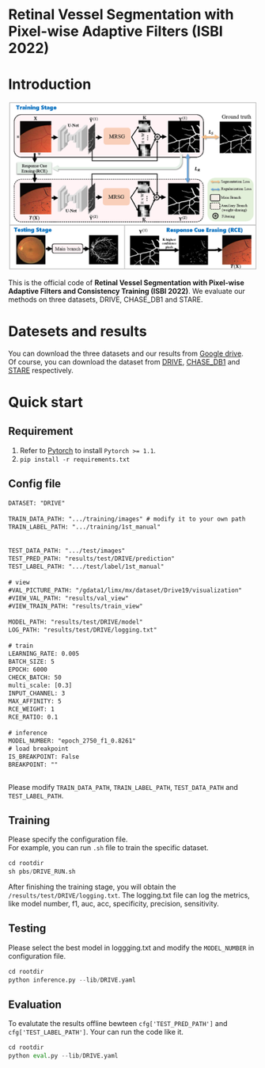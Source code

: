 # Retinal Vessel Segmentation with Pixel-wise Adaptive Filters (ISBI 2022)

# Introduction
![image](https://github.com/Limingxing00/Retinal-Vessel-Segmentation-ISBI2022/blob/main/figure/framework.png)  

This is the official code of **Retinal Vessel Segmentation with Pixel-wise Adaptive Filters and Consistency Training  (ISBI 2022)**. We evaluate our methods on three datasets, DRIVE, CHASE_DB1 and STARE.

# Datesets and results
You can download the three datasets and our results from [Google drive](https://drive.google.com/drive/folders/1OJBy8uNSg-agk6Rz_xV9fTZGb_KC0j_V?usp=sharing).  
Of course, you can download the dataset from [DRIVE](http://www.isi.uu.nl/Research/Databases/DRIVE/), [CHASE_DB1](https://blogs.kingston.ac.uk/retinal/chasedb1/) and [STARE](http://cecas.clemson.edu/~ahoover/stare/) respectively.

# Quick start
## Requirement
1. Refer to [Pytorch](https://pytorch.org/get-started/previous-versions/) to install `Pytorch >= 1.1`.
2. `pip install -r requirements.txt`


## Config file

```
DATASET: "DRIVE"

TRAIN_DATA_PATH: ".../training/images" # modify it to your own path
TRAIN_LABEL_PATH: ".../training/1st_manual"


TEST_DATA_PATH: ".../test/images"
TEST_PRED_PATH: "results/test/DRIVE/prediction"
TEST_LABEL_PATH: ".../test/label/1st_manual"

# view
#VAL_PICTURE_PATH: "/gdata1/limx/mx/dataset/Drive19/visualization"
#VIEW_VAL_PATH: "results/val_view"
#VIEW_TRAIN_PATH: "results/train_view"

MODEL_PATH: "results/test/DRIVE/model"
LOG_PATH: "results/test/DRIVE/logging.txt"

# train
LEARNING_RATE: 0.005
BATCH_SIZE: 5
EPOCH: 6000
CHECK_BATCH: 50
multi_scale: [0.3]
INPUT_CHANNEL: 3
MAX_AFFINITY: 5
RCE_WEIGHT: 1
RCE_RATIO: 0.1

# inference
MODEL_NUMBER: "epoch_2750_f1_0.8261"
# load breakpoint
IS_BREAKPOINT: False
BREAKPOINT: ""


```

Please modify ```TRAIN_DATA_PATH```, ```TRAIN_LABEL_PATH```, ```TEST_DATA_PATH``` and ```TEST_LABEL_PATH```.  

## Training
Please specify the configuration file.  
For example, you can run ```.sh``` file to train the specific dataset.
```python
cd rootdir
sh pbs/DRIVE_RUN.sh
```
After finishing the training stage, you will obtain the ```/results/test/DRIVE/logging.txt```. The logging.txt file can log the metrics, like model number, f1, auc, acc, specificity, precision, sensitivity.

## Testing
Please select the best model in loggging.txt and modify the ```MODEL_NUMBER``` in configuration file.
```python
cd rootdir
python inference.py --lib/DRIVE.yaml 
```


## Evaluation
To evalutate the results offline bewteen `cfg['TEST_PRED_PATH']` and `cfg['TEST_LABEL_PATH']`. Your can run the code like it.
```python
cd rootdir
python eval.py --lib/DRIVE.yaml 
```
